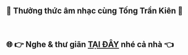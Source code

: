 ## 🚀  **Thưởng thức âm nhạc cùng Tống Trần Kiên** 🚀

<br/>

## 🌐  **👉  Nghe & thư giãn [TẠI ĐÂY](https://tongtrankien1605.github.io/music-with-tongtrankien/) nhé cả nhà 👈**